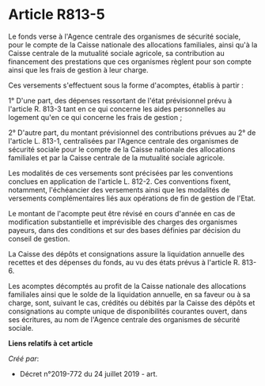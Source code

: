 # Article R813-5

Le fonds verse à l'Agence centrale des organismes de sécurité sociale, pour le compte de la Caisse nationale des allocations
familiales, ainsi qu'à la Caisse centrale de la mutualité sociale agricole, sa contribution au financement des prestations
que ces organismes règlent pour son compte ainsi que les frais de gestion à leur charge.

Ces versements s'effectuent sous la forme d'acomptes, établis à partir :

1° D'une part, des dépenses ressortant de l'état prévisionnel prévu à l'article R. 813-3 tant en ce qui concerne les aides
personnelles au logement qu'en ce qui concerne les frais de gestion ;

2° D'autre part, du montant prévisionnel des contributions prévues au 2° de l'article L. 813-1, centralisées par l'Agence
centrale des organismes de sécurité sociale pour le compte de la Caisse nationale des allocations familiales et par la Caisse
centrale de la mutualité sociale agricole.

Les modalités de ces versements sont précisées par les conventions conclues en application de l'article L. 812-2. Ces
conventions fixent, notamment, l'échéancier des versements ainsi que les modalités de versements complémentaires liés aux
opérations de fin de gestion de l'Etat.

Le montant de l'acompte peut être révisé en cours d'année en cas de modification substantielle et imprévisible des charges
des organismes payeurs, dans des conditions et sur des bases définies par décision du conseil de gestion.

La Caisse des dépôts et consignations assure la liquidation annuelle des recettes et des dépenses du fonds, au vu des états
prévus à l'article R. 813-6.

Les acomptes décomptés au profit de la Caisse nationale des allocations familiales ainsi que le solde de la liquidation
annuelle, en sa faveur ou à sa charge, sont, suivant le cas, crédités ou débités par la Caisse des dépôts et consignations au
compte unique de disponibilités courantes ouvert, dans ses écritures, au nom de l'Agence centrale des organismes de sécurité
sociale.

**Liens relatifs à cet article**

_Créé par_:

  - Décret n°2019-772 du 24 juillet 2019 - art.
